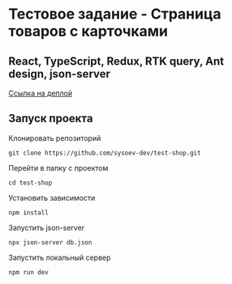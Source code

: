 # Тестовое задание - Страница товаров с карточками

## React, TypeScript, Redux, RTK query, Ant design, json-server

[Ссылка на деплой](https://sysoev-dev.ru/projects/shop/)

## Запуск проекта

Клонировать репозиторий

```
git clone https://github.com/sysoev-dev/test-shop.git
```

Перейти в папку с проектом

```
cd test-shop
```

Установить зависимости

```
npm install
```

Запустить json-server

```
npx json-server db.json
```

Запустить локальный сервер

```
npm run dev
```
